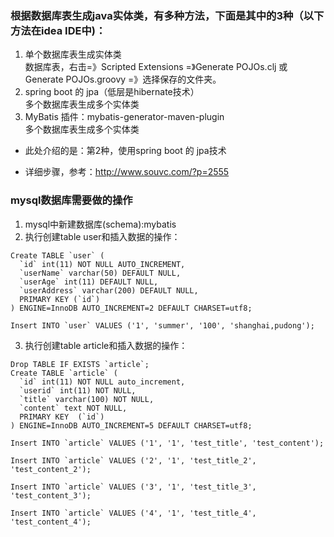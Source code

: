 ### 根据数据库表生成java实体类，有多种方法，下面是其中的3种（以下方法在idea IDE中)：
1. 单个数据库表生成实体类  
数据库表，右击=》Scripted Extensions =》Generate POJOs.clj 或 Generate POJOs.groovy =》选择保存的文件夹。
2. spring boot 的 jpa（低层是hibernate技术）   
多个数据库表生成多个实体类
3. MyBatis 插件：mybatis-generator-maven-plugin  
多个数据库表生成多个实体类

* 此处介绍的是：第2种，使用spring boot 的 jpa技术

* 详细步骤，参考：http://www.souvc.com/?p=2555

### mysql数据库需要做的操作
1. mysql中新建数据库(schema):mybatis
2. 执行创建table user和插入数据的操作：
```
Create TABLE `user` (
  `id` int(11) NOT NULL AUTO_INCREMENT,
  `userName` varchar(50) DEFAULT NULL,
  `userAge` int(11) DEFAULT NULL,
  `userAddress` varchar(200) DEFAULT NULL,
  PRIMARY KEY (`id`)
) ENGINE=InnoDB AUTO_INCREMENT=2 DEFAULT CHARSET=utf8;
```
```
Insert INTO `user` VALUES ('1', 'summer', '100', 'shanghai,pudong');
```
3. 执行创建table article和插入数据的操作：
```
Drop TABLE IF EXISTS `article`;
Create TABLE `article` (
  `id` int(11) NOT NULL auto_increment,
  `userid` int(11) NOT NULL,
  `title` varchar(100) NOT NULL,
  `content` text NOT NULL,
  PRIMARY KEY  (`id`)
) ENGINE=InnoDB AUTO_INCREMENT=5 DEFAULT CHARSET=utf8;
```
```
Insert INTO `article` VALUES ('1', '1', 'test_title', 'test_content');
```
```
Insert INTO `article` VALUES ('2', '1', 'test_title_2', 'test_content_2');
```
```
Insert INTO `article` VALUES ('3', '1', 'test_title_3', 'test_content_3');
```
```
Insert INTO `article` VALUES ('4', '1', 'test_title_4', 'test_content_4');
```
